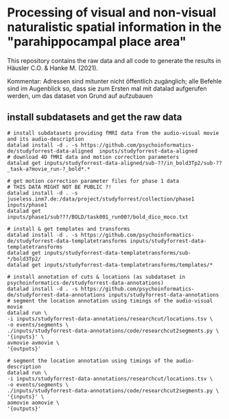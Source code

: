# Processing of visual and non-visual naturalistic spatial information in the "parahippocampal place area"

This repository contains the raw data and all code to generate the results in Häusler C.O. & Hanke M. (2021).

Kommentar: Adressen sind mitunter nicht öffentlich zugänglich; alle Befehle sind im Augenblick so, dass sie zum Ersten mal mit datalad aufgerufen werden, um das dataset von Grund auf aufzubauen

## install subdatasets and get the raw data

    # install subdatasets providing fMRI data from the audio-visual movie and its audio-description
    datalad install -d . -s https://github.com/psychoinformatics-de/studyforrest-data-aligned  inputs/studyforrest-data-aligned
    # download 4D fMRI data and motion correction parameters
    datalad get inputs/studyforrest-data-aligned/sub-??/in_bold3Tp2/sub-??_task-a?movie_run-?_bold*.*
    
    # get motion correction parameter files for phase 1 data
    # THIS DATA MIGHT NOT BE PUBLIC ?!
    datalad install -d . -s juseless.inm7.de:/data/project/studyforrest/collection/phase1 inputs/phase1
    datalad get inputs/phase1/sub???/BOLD/task001_run00?/bold_dico_moco.txt

    # install & get templates and transforms
    datalad install -d . -s https://github.com/psychoinformatics-de/studyforrest-data-templatetransforms inputs/studyforrest-data-templatetransforms
    datalad get inputs/studyforrest-data-templatetransforms/sub-*/bold3Tp2/
    datalad get inputs/studyforrest-data-templatetransforms/templates/*
    
    # install annotation of cuts & locations (as subdataset in psychoinformatics-de/studyforrest-data-annotations)
    datalad install -d . -s https://github.com/psychoinformatics-de/studyforrest-data-annotations inputs/studyforrest-data-annotations
    # segment the location annotation using timings of the audio-visual movie
    datalad run \
    -i inputs/studyforrest-data-annotations/researchcut/locations.tsv \
    -o events/segments \
    ./inputs/studyforrest-data-annotations/code/researchcut2segments.py \
    '{inputs}' \
    avmovie avmovie \
    '{outputs}'
    
    # segment the location annotation using timings of the audio-description
    datalad run \
    -i inputs/studyforrest-data-annotations/researchcut/locations.tsv \
    -o events/segments \
    ./inputs/studyforrest-data-annotations/code/researchcut2segments.py \
    '{inputs}' \
    aomovie aomovie \
    '{outputs}'



